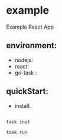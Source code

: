 # example

Example React App

## environment:

- nodejs:
- react:
- go-task :

## quickStart:

- install:

```ruby

task init

task run
```
